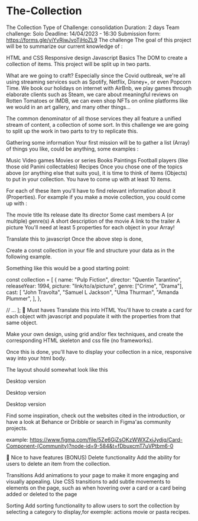 # The-Collection

The Collection
Type of Challenge: consolidation
Duration: 2 days
Team challenge: Solo
Deadline: 14/04/2023 - 16:30
Submission form: https://forms.gle/yiYvRjwJvoTjHoZL9
The challenge
The goal of this project will be to summarize our current knowledge of :

HTML and CSS
Responsive design
Javascript Basics
The DOM
to create a collection of items. This project will be split up in two parts.

What are we going to craft?
Especially since the Covid outbreak, we're all using streaming services such as Spotify, Netflix, Disney+, or even Popcorn Time. We book our holidays on internet with AirBnb, we play games through elaborate clients such as Steam, we care about meaningful reviews on Rotten Tomatoes or IMDB, we can even shop NFTs on online platforms like we would in an art gallery, and many other things...

The common denominator of all those services they all feature a unified stream of content, a collection of some sort. In this challenge we are going to split up the work in two parts to try to replicate this.

Gathering some information
Your first mission will be to gather a list (Array) of things you like, could be anything, some examples :

Music
Video games
Movies or series
Books
Paintings
Football players (like those old Panini collectables)
Recipes
Once you chose one of the topics above (or anything else that suits you), it is time to think of items (Objects) to put in your collection. You have to come up with at least 10 items.

For each of these item you'll have to find relevant information about it (Properties). For example if you make a movie collection, you could come up with :

The movie title
Its release date
Its director
Some cast members
A (or multiple) genre(s)
A short description of the movie
A link to the trailer
A picture
You'll need at least 5 properties for each object in your Array!

Translate this to javascript
Once the above step is done,

Create a const collection in your file and structure your data as in the following example.

Something like this would be a good starting point:

const collection = [
  {
    name: "Pulp Fiction",
    director: "Quentin Tarantino",
    releaseYear: 1994,
    picture: "link/to/a/picture",
    genre: ["Crime", "Drama"],
    cast: [
      "John Travolta",
      "Samuel L Jackson",
      "Uma Thurman",
      "Amanda Plummer",
    ],
  },

  // ...
];
🌱 Must haves
Translate this into HTML
You'll have to create a card for each object with javascript and populate it with the properties from that same object.

Make your own design, using grid and/or flex techniques, and create the corresponding HTML skeleton and css file (no frameworks).

Once this is done, you'll have to display your collection in a nice, responsive way into your html body.

The layout should somewhat look like this

Desktop version

Desktop version

Desktop version

Find some inspiration, check out the websites cited in the introduction, or have a look at Behance or Dribble or search in Figma'as community projects.

example: https://www.figma.com/file/5Ze6GjZsOKzWWXZxiJydjq/Card-Component-(Community)?node-id=9-584&t=fDbuxcmT7uVPtbm6-0

🌼 Nice to have features (BONUS)
Delete functionality
Add the ability for users to delete an item from the collection.

Transitions
Add animations to your page to make it more engaging and visually appealing. Use CSS transitions to add subtle movements to elements on the page, such as when hovering over a card or a card being added or deleted to the page

Sorting
Add sorting functionality to allow users to sort the collection by selecting a category to display,for exemple: actions movie or pasta recipes.
